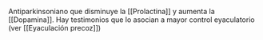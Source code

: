 Antiparkinsoniano que disminuye la [[Prolactina]] y aumenta la [[Dopamina]]. Hay testimonios que lo asocian a mayor control eyaculatorio (ver [[Eyaculación precoz]])
